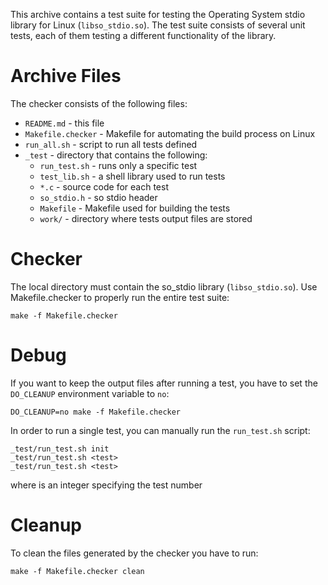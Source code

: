 This archive contains a test suite for testing the Operating System stdio
library for Linux (`libso_stdio.so`). The test suite consists of several
unit tests, each of them testing a different functionality of the library.

# Archive Files
The checker consists of the following files:
* `README.md` - this file
* `Makefile.checker` - Makefile for automating the build process on Linux
* `run_all.sh` - script to run all tests defined
* `_test` - directory that contains the following:
  * `run_test.sh` - runs only a specific test
  * `test_lib.sh` - a shell library used to run tests
  * `*.c` - source code for each test
  * `so_stdio.h` - so stdio header
  * `Makefile` - Makefile used for building the tests
  * `work/` - directory where tests output files are stored

# Checker
The local directory must contain the so_stdio library (`libso_stdio.so`).
Use Makefile.checker to properly run the entire test suite:
```
make -f Makefile.checker
```

# Debug
If you want to keep the output files after running a test, you have to set
the `DO_CLEANUP` environment variable to `no`:
```
DO_CLEANUP=no make -f Makefile.checker
```

In order to run a single test, you can manually run the `run_test.sh` script:
```
_test/run_test.sh init
_test/run_test.sh <test>
_test/run_test.sh <test>
```
where <test> is an integer specifying the test number
# Cleanup
To clean the files generated by the checker you have to run:
```
make -f Makefile.checker clean
```

